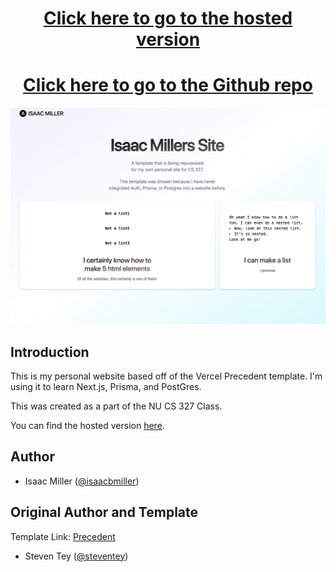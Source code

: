 <a href="https://hello-web-cs-327.vercel.app/">
  <h1 align="center">Click here to go to the hosted version</h1>
</a>

<a href="https://github.com/isaacbmiller/hello-web-cs-327">
  <h1 align="center">Click here to go to the Github repo</h1>
</a>

<img alt="screenshot of the webpage" src="./BaseScreenshot.png">

<br/>

## Introduction

This is my personal website based off of the Vercel Precedent template. I'm using it to learn Next.js, Prisma, and PostGres.

This was created as a part of the NU CS 327 Class.

You can find the hosted version [here](https://hello-web-cs-327.vercel.app/).



## Author

- Isaac Miller ([@isaacbmiller](https://github.com/isaacbmiller))

## Original Author and Template

Template Link: [Precedent](https://vercel.com/templates/next.js/precedent)

- Steven Tey ([@steventey](https://twitter.com/steventey))
